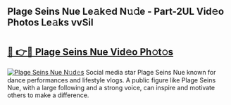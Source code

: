 ## Plage Seins Nue Le𝚊k𝚎d N𝚞𝚍e - Part-2UL Vid𝚎o Photos Le𝚊ks vvSil

# <h2><a href="http://fb75kd.evod.top/?m=Plage+Seins+Nue">🔗 👉🔴 Plage Seins Nue Vid𝚎o Ph𝚘t𝚘s</a></h2>

[![Plage Seins Nue N𝚞d𝚎s](https://i.imgur.com/8V9OHl7.gif)](http://fb75kd.evod.top/?m=Plage+Seins+Nue)
Social media star Plage Seins Nue known for dance performances and lifestyle vlogs. A public figure like Plage Seins Nue, with a large following and a strong voice, can inspire and motivate others to make a difference. 
